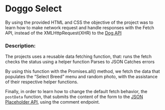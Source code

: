 # Doggo Select

By using the provided HTML and CSS the objective of the project was to learn how to make network request and handle responses with the Fetch API, instead of the XMLHttpRequest(XHR) to the [Dog API](https://dog.ceo/dog-api/)

### Description:
The projects uses a reusable data fetching function, that:
runs the fetch 
checks the status using a helper function
Parses to JSON
Catches errors

By using this function with the Promises.all() method, we fetch the data that populates the “Select Breed” menu and random photo, with the assistance of their respective helper functions.

Finally, in order to learn how to change the default fetch behavior, the `postData` function, that submits the content of the form to the [JSON Placeholder API](https://jsonplaceholder.typicode.com/), using the comment endpoint.

